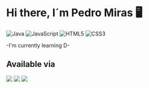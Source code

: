 # Hi there, I´m Pedro Miras 🖥

![Java](https://img.shields.io/badge/Java-ED8B00?style=for-the-badge&logo=java&logoColor=white)
![JavaScript](https://img.shields.io/badge/JavaScript-F7DF1E?style=for-the-badge&logo=javascript&logoColor=black)
![HTML5](https://img.shields.io/badge/HTML5-E34F26?style=for-the-badge&logo=html5&logoColor=white)
![CSS3](https://img.shields.io/badge/CSS3-1572B6?style=for-the-badge&logo=css3&logoColor=white)


-I'm currently learning D-

## Available via
[![](https://img.shields.io/badge/Twitter-1DA1F2?style=for-the-badge&logo=twitter&logoColor=white)](https://twitter.com/miraspc31)
[![](https://img.shields.io/badge/Telegram-2CA5E0?style=for-the-badge&logo=telegram&logoColor=white)](https://t.me/pedro_miras)
[![](https://img.shields.io/badge/Gmail-D14836?style=for-the-badge&logo=gmail&logoColor=white)](mailto:p.miraspc35@gmail.com)

